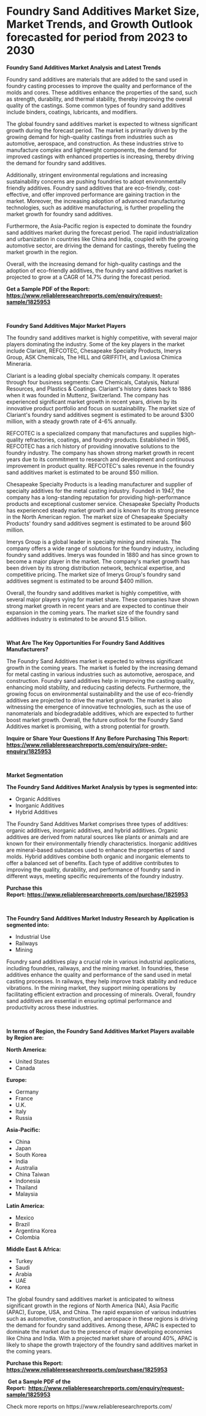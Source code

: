 <p><h1>Foundry Sand Additives Market Size, Market Trends, and Growth Outlook forecasted for period from 2023 to 2030</h1></p><p><strong>Foundry Sand Additives Market Analysis and Latest Trends</strong></p>
<p><p>Foundry sand additives are materials that are added to the sand used in foundry casting processes to improve the quality and performance of the molds and cores. These additives enhance the properties of the sand, such as strength, durability, and thermal stability, thereby improving the overall quality of the castings. Some common types of foundry sand additives include binders, coatings, lubricants, and modifiers.</p><p>The global foundry sand additives market is expected to witness significant growth during the forecast period. The market is primarily driven by the growing demand for high-quality castings from industries such as automotive, aerospace, and construction. As these industries strive to manufacture complex and lightweight components, the demand for improved castings with enhanced properties is increasing, thereby driving the demand for foundry sand additives.</p><p>Additionally, stringent environmental regulations and increasing sustainability concerns are pushing foundries to adopt environmentally friendly additives. Foundry sand additives that are eco-friendly, cost-effective, and offer improved performance are gaining traction in the market. Moreover, the increasing adoption of advanced manufacturing technologies, such as additive manufacturing, is further propelling the market growth for foundry sand additives.</p><p>Furthermore, the Asia-Pacific region is expected to dominate the foundry sand additives market during the forecast period. The rapid industrialization and urbanization in countries like China and India, coupled with the growing automotive sector, are driving the demand for castings, thereby fueling the market growth in the region.</p><p>Overall, with the increasing demand for high-quality castings and the adoption of eco-friendly additives, the foundry sand additives market is projected to grow at a CAGR of 14.7% during the forecast period.</p></p>
<p><strong>Get a Sample PDF of the Report:&nbsp; <a href="https://www.reliableresearchreports.com/enquiry/request-sample/1825953">https://www.reliableresearchreports.com/enquiry/request-sample/1825953</a></strong></p>
<p>&nbsp;</p>
<p><strong>Foundry Sand Additives Major Market Players</strong></p>
<p><p>The foundry sand additives market is highly competitive, with several major players dominating the industry. Some of the key players in the market include Clariant, REFCOTEC, Chesapeake Specialty Products, Imerys Group, ASK Chemicals, The HILL and GRIFFITH, and Laviosa Chimica Mineraria.</p><p>Clariant is a leading global specialty chemicals company. It operates through four business segments: Care Chemicals, Catalysis, Natural Resources, and Plastics & Coatings. Clariant's history dates back to 1886 when it was founded in Muttenz, Switzerland. The company has experienced significant market growth in recent years, driven by its innovative product portfolio and focus on sustainability. The market size of Clariant's foundry sand additives segment is estimated to be around $300 million, with a steady growth rate of 4-6% annually.</p><p>REFCOTEC is a specialized company that manufactures and supplies high-quality refractories, coatings, and foundry products. Established in 1965, REFCOTEC has a rich history of providing innovative solutions to the foundry industry. The company has shown strong market growth in recent years due to its commitment to research and development and continuous improvement in product quality. REFCOTEC's sales revenue in the foundry sand additives market is estimated to be around $50 million.</p><p>Chesapeake Specialty Products is a leading manufacturer and supplier of specialty additives for the metal casting industry. Founded in 1947, the company has a long-standing reputation for providing high-performance products and exceptional customer service. Chesapeake Specialty Products has experienced steady market growth and is known for its strong presence in the North American region. The market size of Chesapeake Specialty Products' foundry sand additives segment is estimated to be around $60 million.</p><p>Imerys Group is a global leader in specialty mining and minerals. The company offers a wide range of solutions for the foundry industry, including foundry sand additives. Imerys was founded in 1880 and has since grown to become a major player in the market. The company's market growth has been driven by its strong distribution network, technical expertise, and competitive pricing. The market size of Imerys Group's foundry sand additives segment is estimated to be around $400 million.</p><p>Overall, the foundry sand additives market is highly competitive, with several major players vying for market share. These companies have shown strong market growth in recent years and are expected to continue their expansion in the coming years. The market size of the foundry sand additives industry is estimated to be around $1.5 billion.</p></p>
<p>&nbsp;</p>
<p><strong>What Are The Key Opportunities For Foundry Sand Additives Manufacturers?</strong></p>
<p><p>The Foundry Sand Additives market is expected to witness significant growth in the coming years. The market is fueled by the increasing demand for metal casting in various industries such as automotive, aerospace, and construction. Foundry sand additives help in improving the casting quality, enhancing mold stability, and reducing casting defects. Furthermore, the growing focus on environmental sustainability and the use of eco-friendly additives are projected to drive the market growth. The market is also witnessing the emergence of innovative technologies, such as the use of nanomaterials and biodegradable additives, which are expected to further boost market growth. Overall, the future outlook for the Foundry Sand Additives market is promising, with a strong potential for growth.</p></p>
<p><strong>Inquire or Share Your Questions If Any Before Purchasing This Report: <a href="https://www.reliableresearchreports.com/enquiry/pre-order-enquiry/1825953">https://www.reliableresearchreports.com/enquiry/pre-order-enquiry/1825953</a></strong></p>
<p>&nbsp;</p>
<p><strong>Market Segmentation</strong></p>
<p><strong>The Foundry Sand Additives Market Analysis by types is segmented into:</strong></p>
<p><ul><li>Organic Additives</li><li>Inorganic Additives</li><li>Hybrid Additives</li></ul></p>
<p><p>The Foundry Sand Additives Market comprises three types of additives: organic additives, inorganic additives, and hybrid additives. Organic additives are derived from natural sources like plants or animals and are known for their environmentally friendly characteristics. Inorganic additives are mineral-based substances used to enhance the properties of sand molds. Hybrid additives combine both organic and inorganic elements to offer a balanced set of benefits. Each type of additive contributes to improving the quality, durability, and performance of foundry sand in different ways, meeting specific requirements of the foundry industry.</p></p>
<p><strong>Purchase this Report:&nbsp;<a href="https://www.reliableresearchreports.com/purchase/1825953">https://www.reliableresearchreports.com/purchase/1825953</a></strong></p>
<p>&nbsp;</p>
<p><strong>The Foundry Sand Additives Market Industry Research by Application is segmented into:</strong></p>
<p><ul><li>Industrial Use</li><li>Railways</li><li>Mining</li></ul></p>
<p><p>Foundry sand additives play a crucial role in various industrial applications, including foundries, railways, and the mining market. In foundries, these additives enhance the quality and performance of the sand used in metal casting processes. In railways, they help improve track stability and reduce vibrations. In the mining market, they support mining operations by facilitating efficient extraction and processing of minerals. Overall, foundry sand additives are essential in ensuring optimal performance and productivity across these industries.</p></p>
<p>&nbsp;</p>
<p><strong>In terms of Region, the Foundry Sand Additives Market Players available by Region are:</strong></p>
<p>
    <p> <strong> North America: </strong>
        <ul>
            <li>United States</li>
            <li>Canada</li>
        </ul>
        </p> 
    <p> <strong> Europe: </strong>
        <ul>
            <li>Germany</li>
            <li>France</li>
            <li>U.K.</li>
            <li>Italy</li>
            <li>Russia</li>
        </ul>
        </p> 
    <p> <strong> Asia-Pacific: </strong>
        <ul>
            <li>China</li>
            <li>Japan</li>
            <li>South Korea</li>
            <li>India</li>
            <li>Australia</li>
            <li>China Taiwan</li>
            <li>Indonesia</li>
            <li>Thailand</li>
            <li>Malaysia</li>
        </ul>
        </p> 
    <p> <strong> Latin America: </strong>
        <ul>
            <li>Mexico</li>
            <li>Brazil</li>
            <li>Argentina Korea</li>
            <li>Colombia</li>
        </ul>
        </p> 
    <p> <strong> Middle East & Africa: </strong>
        <ul>
            <li>Turkey</li>
            <li>Saudi</li>
            <li>Arabia</li>
            <li>UAE</li>
            <li>Korea</li>
        </ul>
    </p>
    </p>
<p><p>The global foundry sand additives market is anticipated to witness significant growth in the regions of North America (NA), Asia Pacific (APAC), Europe, USA, and China. The rapid expansion of various industries such as automotive, construction, and aerospace in these regions is driving the demand for foundry sand additives. Among these, APAC is expected to dominate the market due to the presence of major developing economies like China and India. With a projected market share of around 40%, APAC is likely to shape the growth trajectory of the foundry sand additives market in the coming years.</p></p>
<p><strong>Purchase this Report: <a href="https://www.reliableresearchreports.com/purchase/1825953">https://www.reliableresearchreports.com/purchase/1825953</a></strong></p>
<p>&nbsp;<strong>Get a Sample PDF of the Report:&nbsp;&nbsp;<a href="https://www.reliableresearchreports.com/enquiry/request-sample/1825953">https://www.reliableresearchreports.com/enquiry/request-sample/1825953</a></strong></p>
<p><strong></strong></p>
<p>Check more reports on https://www.reliableresearchreports.com/</p>